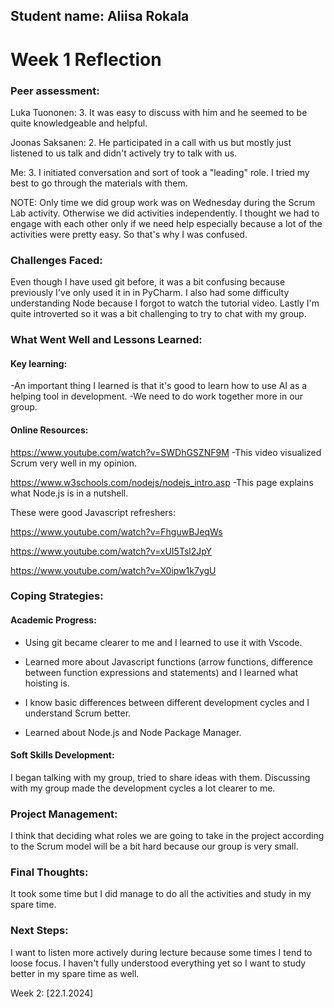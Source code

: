 ## Student name: Aliisa Rokala

# Week 1 Reflection

### Peer assessment:

Luka Tuononen: 3. It was easy to discuss with him and he seemed to be quite knowledgeable and helpful.

Joonas Saksanen: 2. He participated in a call with us but mostly just listened to us talk and didn't actively try to talk with us.

Me: 3. I initiated conversation and sort of took a "leading" role. I tried my best to go through the materials with them.

NOTE: Only time we did group work was on Wednesday during the Scrum Lab activity. Otherwise we did activities independently. I thought we had to engage with each other only if we need help especially because a lot of the activities were pretty easy. So that's why I was confused.

### Challenges Faced:

Even though I have used git before, it was a bit confusing because previously I've only used it in in PyCharm. I also had some difficulty understanding Node because I forgot to watch the tutorial video. Lastly I'm quite introverted so it was a bit challenging to try to chat with my group.

### What Went Well and Lessons Learned:

#### Key learning:

-An important thing I learned is that it's good to learn how to use AI as a helping tool in development.
-We need to do work together more in our group.

#### Online Resources:

https://www.youtube.com/watch?v=SWDhGSZNF9M
-This video visualized Scrum very well in my opinion.

https://www.w3schools.com/nodejs/nodejs_intro.asp
-This page explains what Node.js is in a nutshell.

These were good Javascript refreshers:

https://www.youtube.com/watch?v=FhguwBJeqWs

https://www.youtube.com/watch?v=xUI5Tsl2JpY

https://www.youtube.com/watch?v=X0ipw1k7ygU

### Coping Strategies:

#### Academic Progress:

- Using git became clearer to me and I learned to use it with Vscode.

- Learned more about Javascript functions (arrow functions, difference between function expressions and statements) and I learned what hoisting is.

- I know basic differences between different development cycles and I understand Scrum better.

- Learned about Node.js and Node Package Manager.

#### Soft Skills Development:

I began talking with my group, tried to share ideas with them. Discussing with my group made the development cycles a lot clearer to me.

### Project Management:

I think that deciding what roles we are going to take in the project according to the Scrum model will be a bit hard because our group is very small.

### Final Thoughts:

It took some time but I did manage to do all the activities and study in my spare time.

### Next Steps:

I want to listen more actively during lecture because some times I tend to loose focus. I haven't fully understood everything yet so I want to study better in my spare time as well.

Week 2: [22.1.2024]
